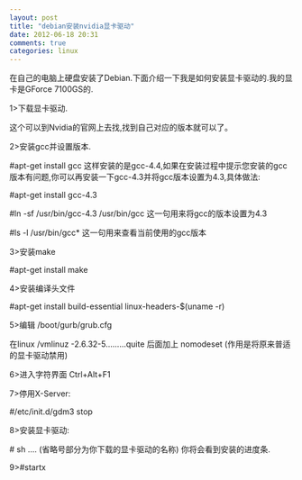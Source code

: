 ```yaml
---
layout: post
title: "debian安装nvidia显卡驱动"
date: 2012-06-18 20:31
comments: true
categories: linux
---
```


在自己的电脑上硬盘安装了Debian.下面介绍一下我是如何安装显卡驱动的.我的显卡是GForce 7100GS的.

1>下载显卡驱动.

这个可以到Nvidia的官网上去找,找到自己对应的版本就可以了。

2>安装gcc并设置版本.  

\#apt-get install gcc 这样安装的是gcc-4.4,如果在安装过程中提示您安装的gcc版本有问题,你可以再安装一下gcc-4.3并将gcc版本设置为4.3,具体做法:

\#apt-get install gcc-4.3

\#ln -sf /usr/bin/gcc-4.3 /usr/bin/gcc 这一句用来将gcc的版本设置为4.3

\#ls -l /usr/bin/gcc* 这一句用来查看当前使用的gcc版本
<!--more-->
3>安装make

\#apt-get install make

4>安装编译头文件

\#apt-get install build-essential linux-headers-$(uname -r)

5>编辑 /boot/gurb/grub.cfg

在linux /vmlinuz -2.6.32-5.........quite 后面加上 nomodeset  (作用是将原来普适的显卡驱动禁用)

6>进入字符界面 Ctrl+Alt+F1

7>停用X-Server:

\#/etc/init.d/gdm3 stop

8>安装显卡驱动:

 \# sh .... (省略号部分为你下载的显卡驱动的名称) 你将会看到安装的进度条.

9>\#startx

